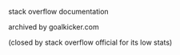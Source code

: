 stack overflow documentation 

archived by goalkicker.com

(closed by stack overflow official for its low stats)

